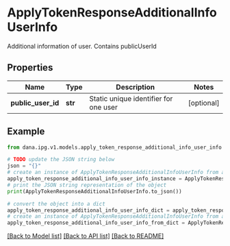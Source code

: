 # ApplyTokenResponseAdditionalInfoUserInfo

Additional information of user. Contains publicUserId

## Properties

Name | Type | Description | Notes
------------ | ------------- | ------------- | -------------
**public_user_id** | **str** | Static unique identifier for one user | [optional] 

## Example

```python
from dana.ipg.v1.models.apply_token_response_additional_info_user_info import ApplyTokenResponseAdditionalInfoUserInfo

# TODO update the JSON string below
json = "{}"
# create an instance of ApplyTokenResponseAdditionalInfoUserInfo from a JSON string
apply_token_response_additional_info_user_info_instance = ApplyTokenResponseAdditionalInfoUserInfo.from_json(json)
# print the JSON string representation of the object
print(ApplyTokenResponseAdditionalInfoUserInfo.to_json())

# convert the object into a dict
apply_token_response_additional_info_user_info_dict = apply_token_response_additional_info_user_info_instance.to_dict()
# create an instance of ApplyTokenResponseAdditionalInfoUserInfo from a dict
apply_token_response_additional_info_user_info_from_dict = ApplyTokenResponseAdditionalInfoUserInfo.from_dict(apply_token_response_additional_info_user_info_dict)
```
[[Back to Model list]](../README.md#documentation-for-models) [[Back to API list]](../README.md#documentation-for-api-endpoints) [[Back to README]](../README.md)


